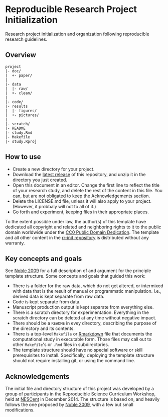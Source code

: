 Reproducible Research Project Initialization
=======

Research project initialization and organization following reproducible research guidelines.

Overview
--------

    project
    |- doc/
    |  +- paper/
    |
    |- data
    |  |- raw/
    |  +- clean/
    |
    |- code/
    |- results
    |  |- figures/
    |  +- pictures/
    |
    |- scratch/
    |- README
    |- study.Rmd
    |- Makefile
    |- study.Rproj

How to use
----------

* Create a new directory for your project.
* Download the [latest release] of this repository, and unzip it in the directory you just created.
* Open this document in an editor. Change the first line to reflect the title of your research study, and delete the rest of the content in this file. You can, but are not obligated to keep the Acknowledgements section.
* Delete the LICENSE.md file, unless it will also apply to your project. (However, it probbaly will not to all of it.)
* Go forth and experiment, keeping files in their appropriate places.

To the extent possible under law, the author(s) of this template have dedicated all copyright and related and neighboring rights to it to the public domain worldwide under the [CC0 Public Domain Dedication]. The template and all other content in the [rr-init repository] is distributed without any warranty.

Key concepts and goals
----------------------

See [Noble 2009] for a full description of and argument for the principle template structure. Some concepts and goals that guided this work:
* There is a folder for the raw data, which do not get altered, or intermixed with data that is the result of manual or programmatic manipulation. I.e., derived data is kept separate from raw data. 
* Code is kept separate from data.
* Manuscript production output is kept separate from everything else.
* There is a scratch directory for experimentation. Everything in the scratch directory can be deleted at any time without negative impact. 
* There should be a `README` in evey directory, describing the purpose of the directory and its contents.
* There is a top-level `Makefile` or [Rmarkdown] file that documents the computational study in executable form. Those files may call out to other `Makefile`'s or `.Rmd` files in subdirectories.
* The template structure should have no special software or skill prerequisites to install. Specifically, deploying the template structure should not require installing git, or using the command line.

Acknowledgements
----------------

The initial file and directory structure of this project was developed by a group of participants in the Reproducible Science Curriculum Workshop, held at [NESCent] in December 2014. The structure is based on, and heavily follows the one proposed by [Noble 2009], with a few but small modifications.

[rr-init repository]: https://github.com/Reproducible-Science-Curriculum/rr-init
[latest release]: https://github.com/Reproducible-Science-Curriculum/rr-init/releases/latest
[NESCent]: http://nescent.org
[Rmarkdown]: http://rmarkdown.rstudio.com/
[Noble 2009]: http://dx.doi.org/10.1371/journal.pcbi.1000424
[CC0 Public Domain Dedication]: http://creativecommons.org/publicdomain/zero/1.0/
